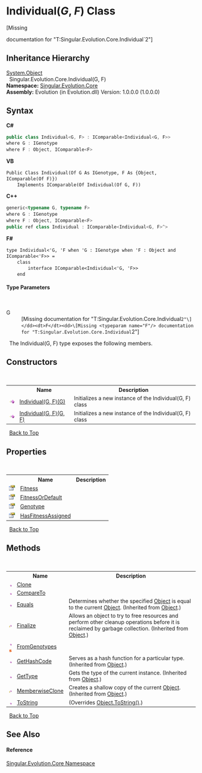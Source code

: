 # Individual(*G*, *F*) Class
 

\[Missing <summary> documentation for "T:Singular.Evolution.Core.Individual`2"\]


## Inheritance Hierarchy
<a href="http://msdn2.microsoft.com/en-us/library/e5kfa45b" target="_blank">System.Object</a><br />&nbsp;&nbsp;Singular.Evolution.Core.Individual(G, F)<br />
**Namespace:**&nbsp;<a href="7a43d210-bf66-e44d-0f97-e9e0fe26b1b8">Singular.Evolution.Core</a><br />**Assembly:**&nbsp;Evolution (in Evolution.dll) Version: 1.0.0.0 (1.0.0.0)

## Syntax

**C#**<br />
``` C#
public class Individual<G, F> : IComparable<Individual<G, F>>
where G : IGenotype
where F : Object, IComparable<F>

```

**VB**<br />
``` VB
Public Class Individual(Of G As IGenotype, F As {Object, IComparable(Of F)})
	Implements IComparable(Of Individual(Of G, F))
```

**C++**<br />
``` C++
generic<typename G, typename F>
where G : IGenotype
where F : Object, IComparable<F>
public ref class Individual : IComparable<Individual<G, F>^>
```

**F#**<br />
``` F#
type Individual<'G, 'F when 'G : IGenotype when 'F : Object and IComparable<'F>> =  
    class
        interface IComparable<Individual<'G, 'F>>
    end
```


#### Type Parameters
&nbsp;<dl><dt>G</dt><dd>\[Missing <typeparam name="G"/> documentation for "T:Singular.Evolution.Core.Individual`2"\]</dd><dt>F</dt><dd>\[Missing <typeparam name="F"/> documentation for "T:Singular.Evolution.Core.Individual`2"\]</dd></dl>&nbsp;
The Individual(G, F) type exposes the following members.


## Constructors
&nbsp;<table><tr><th></th><th>Name</th><th>Description</th></tr><tr><td>![Public method](media/pubmethod.gif "Public method")</td><td><a href="08c0e83c-2083-a31a-f94d-12a36cfd4a51">Individual(G, F)(G)</a></td><td>
Initializes a new instance of the Individual(G, F) class</td></tr><tr><td>![Public method](media/pubmethod.gif "Public method")</td><td><a href="ba1b507b-4d39-ff0d-0b5b-51ac027c7939">Individual(G, F)(G, F)</a></td><td>
Initializes a new instance of the Individual(G, F) class</td></tr></table>&nbsp;
<a href="#individual(*g*,-*f*)-class">Back to Top</a>

## Properties
&nbsp;<table><tr><th></th><th>Name</th><th>Description</th></tr><tr><td>![Public property](media/pubproperty.gif "Public property")</td><td><a href="b0c6a6d5-da66-240b-52cf-f2eec2f29902">Fitness</a></td><td /></tr><tr><td>![Public property](media/pubproperty.gif "Public property")</td><td><a href="80d5acaf-661d-ad1b-f369-0edb4e91a48e">FitnessOrDefault</a></td><td /></tr><tr><td>![Public property](media/pubproperty.gif "Public property")</td><td><a href="19fbd507-06c0-85c1-df3a-9b1e929ebf6f">Genotype</a></td><td /></tr><tr><td>![Public property](media/pubproperty.gif "Public property")</td><td><a href="dbb6ee2a-6215-e53a-6e9a-c9322f4330d3">HasFitnessAssigned</a></td><td /></tr></table>&nbsp;
<a href="#individual(*g*,-*f*)-class">Back to Top</a>

## Methods
&nbsp;<table><tr><th></th><th>Name</th><th>Description</th></tr><tr><td>![Public method](media/pubmethod.gif "Public method")</td><td><a href="c2117e2e-17cc-eb7f-4816-0ef16183825c">Clone</a></td><td /></tr><tr><td>![Public method](media/pubmethod.gif "Public method")</td><td><a href="f0ac4673-a4c3-f8d7-01df-a012113ecd6a">CompareTo</a></td><td /></tr><tr><td>![Public method](media/pubmethod.gif "Public method")</td><td><a href="http://msdn2.microsoft.com/en-us/library/bsc2ak47" target="_blank">Equals</a></td><td>
Determines whether the specified <a href="http://msdn2.microsoft.com/en-us/library/e5kfa45b" target="_blank">Object</a> is equal to the current <a href="http://msdn2.microsoft.com/en-us/library/e5kfa45b" target="_blank">Object</a>.
 (Inherited from <a href="http://msdn2.microsoft.com/en-us/library/e5kfa45b" target="_blank">Object</a>.)</td></tr><tr><td>![Protected method](media/protmethod.gif "Protected method")</td><td><a href="http://msdn2.microsoft.com/en-us/library/4k87zsw7" target="_blank">Finalize</a></td><td>
Allows an object to try to free resources and perform other cleanup operations before it is reclaimed by garbage collection.
 (Inherited from <a href="http://msdn2.microsoft.com/en-us/library/e5kfa45b" target="_blank">Object</a>.)</td></tr><tr><td>![Public method](media/pubmethod.gif "Public method")![Static member](media/static.gif "Static member")</td><td><a href="f829fe1e-0f78-3a9b-dc64-60b52be194e1">FromGenotypes</a></td><td /></tr><tr><td>![Public method](media/pubmethod.gif "Public method")</td><td><a href="http://msdn2.microsoft.com/en-us/library/zdee4b3y" target="_blank">GetHashCode</a></td><td>
Serves as a hash function for a particular type.
 (Inherited from <a href="http://msdn2.microsoft.com/en-us/library/e5kfa45b" target="_blank">Object</a>.)</td></tr><tr><td>![Public method](media/pubmethod.gif "Public method")</td><td><a href="http://msdn2.microsoft.com/en-us/library/dfwy45w9" target="_blank">GetType</a></td><td>
Gets the type of the current instance.
 (Inherited from <a href="http://msdn2.microsoft.com/en-us/library/e5kfa45b" target="_blank">Object</a>.)</td></tr><tr><td>![Protected method](media/protmethod.gif "Protected method")</td><td><a href="http://msdn2.microsoft.com/en-us/library/57ctke0a" target="_blank">MemberwiseClone</a></td><td>
Creates a shallow copy of the current <a href="http://msdn2.microsoft.com/en-us/library/e5kfa45b" target="_blank">Object</a>.
 (Inherited from <a href="http://msdn2.microsoft.com/en-us/library/e5kfa45b" target="_blank">Object</a>.)</td></tr><tr><td>![Public method](media/pubmethod.gif "Public method")</td><td><a href="6b78902d-0866-6d81-d5c4-074085913d60">ToString</a></td><td> (Overrides <a href="http://msdn2.microsoft.com/en-us/library/7bxwbwt2" target="_blank">Object.ToString()</a>.)</td></tr></table>&nbsp;
<a href="#individual(*g*,-*f*)-class">Back to Top</a>

## See Also


#### Reference
<a href="7a43d210-bf66-e44d-0f97-e9e0fe26b1b8">Singular.Evolution.Core Namespace</a><br />